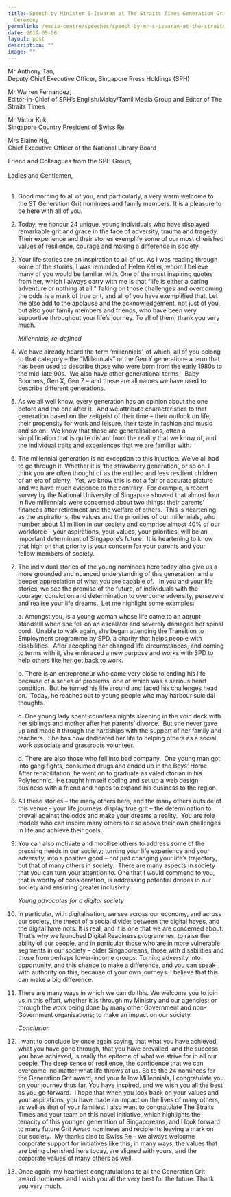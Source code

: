 ```yaml
---
title: Speech by Minister S Iswaran at The Straits Times Generation Grit Awards
  Ceremony
permalink: /media-centre/speeches/speech-by-mr-s-iswaran-at-the-straits-times-generation-grit-awards-ceremony/
date: 2019-05-06
layout: post
description: ""
image: ""
---
```

Mr Anthony Tan,  
Deputy Chief Executive Officer, Singapore Press Holdings (SPH)

Mr Warren Fernandez,  
Editor-in-Chief of SPH’s English/Malay/Tamil Media Group and Editor of The Straits Times

Mr Victor Kuk,  
Singapore Country President of Swiss Re

Mrs Elaine Ng,  
Chief Executive Officer of the National Library Board

Friend and Colleagues from the SPH Group,  
   
Ladies and Gentlemen,  
   
1. Good morning to all of you, and particularly, a very warm welcome to the ST Generation Grit nominees and family members. It is a pleasure to be here with all of you.

2. Today, we honour 24 unique, young individuals who have displayed remarkable grit and grace in the face of adversity, trauma and tragedy. Their experience and their stories exemplify some of our most cherished values of resilience, courage and making a difference in society.

3. Your life stories are an inspiration to all of us. As I was reading through some of the stories, I was reminded of Helen Keller, whom I believe many of you would be familiar with. One of the most inspiring quotes from her, which I always carry with me is that “life is either a daring adventure or nothing at all.” Taking on those challenges and overcoming the odds is a mark of true grit, and all of you have exemplified that. Let me also add to the applause and the acknowledgement, not just of you, but also your family members and friends, who have been very supportive throughout your life’s journey. To all of them, thank you very much.

    *Millennials, re-defined*

4. We have already heard the term ‘millennials’, of which, all of you belong to that category – the “Millennials” or the Gen Y generation– a term that has been used to describe those who were born from the early 1980s to the mid-late 90s.  We also have other generational terms - Baby Boomers, Gen X, Gen Z – and these are all names we have used to describe different generations.

5. As we all well know, every generation has an opinion about the one before and the one after it.  And we attribute characteristics to that generation based on the zeitgeist of their time – their outlook on life, their propensity for work and leisure, their taste in fashion and music and so on.  We know that these are generalisations, often a simplification that is quite distant from the reality that we know of, and the individual traits and experiences that we are familiar with.

6. The millennial generation is no exception to this injustice. We’ve all had to go through it. Whether it is ‘the strawberry generation’, or so on. I think you are often thought of as the entitled and less resilient children of an era of plenty.  Yet, we know this is not a fair or accurate picture and we have much evidence to the contrary.  For example, a recent survey by the National University of Singapore showed that almost four in five millennials were concerned about two things: their parents’ finances after retirement and the welfare of others.  This is heartening as the aspirations, the values and the priorities of our millennials, who number about 1.1 million in our society and comprise almost 40% of our workforce – your aspirations, your values, your priorities, will be an important determinant of Singapore’s future.  It is heartening to know that high on that priority is your concern for your parents and your fellow members of society.

7. The individual stories of the young nominees here today also give us a more grounded and nuanced understanding of this generation, and a deeper appreciation of what you are capable of.   In you and your life stories, we see the promise of the future, of individuals with the courage, conviction and determination to overcome adversity, persevere and realise your life dreams.  Let me highlight some examples:

     a. Amongst you, is a young woman whose life came to an abrupt standstill when she fell on an escalator and severely damaged her spinal cord.  Unable to walk again, she began attending the Transition to Employment programme by SPD, a charity that helps people with disabilities.  After accepting her changed life circumstances, and coming to terms with it, she embraced a new purpose and works with SPD to help others like her get back to work.

    b. There is an entrepreneur who came very close to ending his life because of a series of problems, one of which was a serious heart condition.  But he turned his life around and faced his challenges head on.  Today, he reaches out to young people who may harbour suicidal thoughts.

    c. One young lady spent countless nights sleeping in the void deck with her siblings and mother after her parents’ divorce.  But she never gave up and made it through the hardships with the support of her family and teachers.  She has now dedicated her life to helping others as a social work associate and grassroots volunteer.  

    d. There are also those who fell into bad company.  One young man got into gang fights, consumed drugs and ended up in the Boys’ Home.  After rehabilitation, he went on to graduate as valedictorian in his Polytechnic.  He taught himself coding and set up a web design business with a friend and hopes to expand his business to the region.

8. All these stories – the many others here, and the many others outside of this venue - your life journeys display true grit – the determination to prevail against the odds and make your dreams a reality.  You are role models who can inspire many others to rise above their own challenges in life and achieve their goals.

9. You can also motivate and mobilise others to address some of the pressing needs in our society; turning your life experience and your adversity, into a positive good – not just changing your life’s trajectory, but that of many others in society.  There are many aspects in society that you can turn your attention to. One that I would commend to you, that is worthy of consideration, is addressing potential divides in our society and ensuring greater inclusivity.  

    *Young advocates for a digital society*

10. In particular, with digitalisation, we see across our economy, and across our society, the threat of a social divide; between the digital haves, and the digital have nots. It is real, and it is one that we are concerned about. That’s why we launched Digital Readiness programmes, to raise the ability of our people, and in particular those who are in more vulnerable segments in our society – older Singaporeans, those with disabilities and those from perhaps lower-income groups. Turning adversity into opportunity, and this chance to make a difference, and you can speak with authority on this, because of your own journeys. I believe that this can make a big difference.

11. There are many ways in which we can do this. We welcome you to join us in this effort, whether it is through my Ministry and our agencies; or through the work being done by many other Government and non-Government organisations; to make an impact on our society.

    *Conclusion*

12. I want to conclude by once again saying, that what you have achieved, what you have gone through, that you have prevailed, and the success you have achieved, is really the epitome of what we strive for in all our people. The deep sense of resilience, the confidence that we can overcome, no matter what life throws at us. So to the 24 nominees for the Generation Grit award, and your fellow Millennials, I congratulate you on your journey thus far. You have inspired, and we wish you all the best as you go forward.  I hope that when you look back on your values and your aspirations, you have made an impact on the lives of many others, as well as that of your families. I also want to congratulate The Straits Times and your team on this novel initiative, which highlights the tenacity of this younger generation of Singaporeans, and I look forward to many future Grit Award nominees and recipients leaving a mark on our society.  My thanks also to Swiss Re – we always welcome corporate support for initiatives like this; in many ways, the values that are being cherished here today, are aligned with yours, and the corporate values of many others as well.

13. Once again, my heartiest congratulations to all the Generation Grit award nominees and I wish you all the very best for the future. Thank you very much.